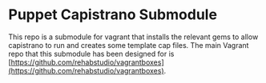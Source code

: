 Puppet Capistrano Submodule
===========================

This repo is a submodule for vagrant that installs the relevant gems to allow capistrano to run and creates some template cap files. The main Vagrant repo that this submodule has been designed for is [https://github.com/rehabstudio/vagrantboxes](https://github.com/rehabstudio/vagrantboxes).

